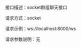 <!-- <warning>
  111
</warning> -->

接口描述：socket群组聊天接口

请求方式：socket

请求示例：ws://localhost:8000/ws

请求参数说明：无
